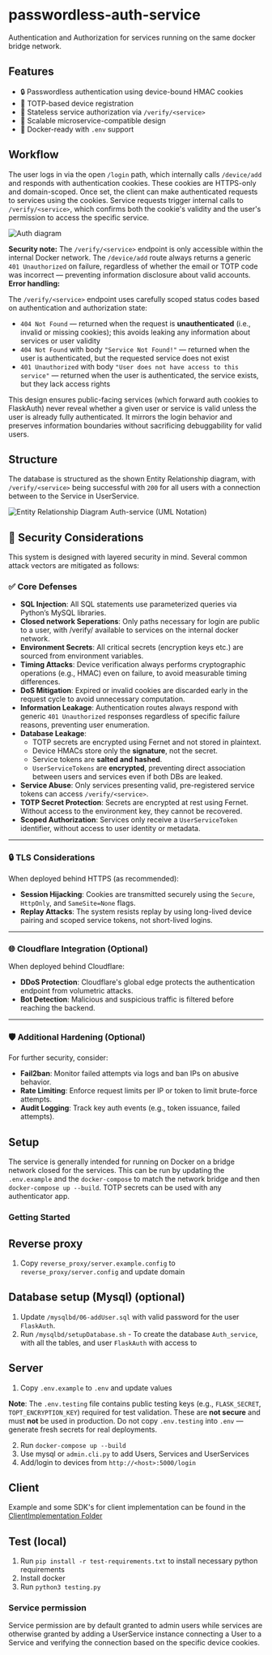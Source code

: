 # passwordless-auth-service
Authentication and Authorization for services running on the same docker bridge network.

## Features
- 🔒 Passwordless authentication using device-bound HMAC cookies
- 🔐 TOTP-based device registration
- 🧠 Stateless service authorization via `/verify/<service>`
- 🔄 Scalable microservice-compatible design
- 🐳 Docker-ready with `.env` support

## Workflow
The user logs in via the open `/login` path, which internally calls `/device/add` and responds with authentication cookies. These cookies are HTTPS-only and domain-scoped. Once set, the client can make authenticated requests to services using the cookies.
Service requests trigger internal calls to `/verify/<service>`, which confirms both the cookie's validity and the user's permission to access the specific service.

![Auth diagram](https://github.com/user-attachments/assets/ff25884f-651e-48cf-8d41-9eb5dbf2c341)

**Security note:** The `/verify/<service>` endpoint is only accessible within the internal Docker network. The `/device/add` route always returns a generic `401 Unauthorized` on failure, regardless of whether the email or TOTP code was incorrect — preventing information disclosure about valid accounts.
**Error handling:**

The `/verify/<service>` endpoint uses carefully scoped status codes based on authentication and authorization state:

- `404 Not Found` — returned when the request is **unauthenticated** (i.e., invalid or missing cookies); this avoids leaking any information about services or user validity
- `404 Not Found` with body `"Service Not Found!"` — returned when the user is authenticated, but the requested service does not exist
- `401 Unauthorized` with body `"User does not have access to this service"` — returned when the user is authenticated, the service exists, but they lack access rights

This design ensures public-facing services (which forward auth cookies to FlaskAuth) never reveal whether a given user or service is valid unless the user is already fully authenticated. It mirrors the login behavior and preserves information boundaries without sacrificing debuggability for valid users.

## Structure
The database is structured as the shown Entity Relationship diagram, with `/verify/<service>` being successful with `200` for all users with a connection between to the Service in UserService.

![Entity Relationship Diagram Auth-service (UML Notation)](https://github.com/user-attachments/assets/b7d94e33-6610-40fe-b214-22b51233d905)


## 🔐 Security Considerations

This system is designed with layered security in mind. Several common attack vectors are mitigated as follows:

### ✅ Core Defenses

- **SQL Injection**: All SQL statements use parameterized queries via Python’s MySQL libraries.
- **Closed network Seperations**: Only paths necessary for login are public to a user, with /verify/<service> available to services on the internal docker network.
- **Environment Secrets**: All critical secrets (encryption keys etc.) are sourced from environment variables.
- **Timing Attacks**: Device verification always performs cryptographic operations (e.g., HMAC) even on failure, to avoid measurable timing differences.
- **DoS Mitigation**: Expired or invalid cookies are discarded early in the request cycle to avoid unnecessary computation.
- **Information Leakage**: Authentication routes always respond with generic `401 Unauthorized` responses regardless of specific failure reasons, preventing user enumeration.
- **Database Leakage**:  
  - TOTP secrets are encrypted using Fernet and not stored in plaintext.  
  - Device HMACs store only the **signature**, not the secret.  
  - Service tokens are **salted and hashed**.  
  - `UserServiceTokens` are **encrypted**, preventing direct association between users and services even if both DBs are leaked.
- **Service Abuse**: Only services presenting valid, pre-registered service tokens can access `/verify/<service>`.
- **TOTP Secret Protection**: Secrets are encrypted at rest using Fernet. Without access to the environment key, they cannot be recovered.
- **Scoped Authorization**: Services only receive a `UserServiceToken` identifier, without access to user identity or metadata.

---

### 🔒 TLS Considerations

When deployed behind HTTPS (as recommended):

- **Session Hijacking**: Cookies are transmitted securely using the `Secure`, `HttpOnly`, and `SameSite=None` flags.
- **Replay Attacks**: The system resists replay by using long-lived device pairing and scoped service tokens, not short-lived logins.

---

### 🌐 Cloudflare Integration (Optional)

When deployed behind Cloudflare:

- **DDoS Protection**: Cloudflare's global edge protects the authentication endpoint from volumetric attacks.
- **Bot Detection**: Malicious and suspicious traffic is filtered before reaching the backend.

---

### 🛡️ Additional Hardening (Optional)

For further security, consider:

- **Fail2ban**: Monitor failed attempts via logs and ban IPs on abusive behavior.
- **Rate Limiting**: Enforce request limits per IP or token to limit brute-force attempts.
- **Audit Logging**: Track key auth events (e.g., token issuance, failed attempts).


## Setup
The service is generally intended for running on Docker on a bridge network closed for the services. This can be run by updating the ```.env.example``` and the ```docker-compose``` to match the network bridge and then ```docker-compose up --build```.
TOTP secrets can be used with any authenticator app. 

### Getting Started

## Reverse proxy
1. Copy `reverse_proxy/server.example.config` to `reverse_proxy/server.config` and update domain

## Database setup (Mysql) (optional)
1. Update `/mysqlbd/06-addUser.sql` with valid password for the user `FlaskAuth`. 
2. Run `/mysqlbd/setupDatabase.sh` - To create the database `Auth_service`, with all the tables, and user `FlaskAuth` with access to

## Server
1. Copy `.env.example` to `.env` and update values

**Note**: The `.env.testing` file contains public testing keys (e.g., `FLASK_SECRET`, `TOPT_ENCRYPTION_KEY`) required for test validation. These are **not secure** and must **not** be used in production. Do not copy `.env.testing` into `.env` — generate fresh secrets for real deployments.
   
2. Run `docker-compose up --build`
3. Use mysql or `admin.cli.py` to add Users, Services and UserServices 
4. Add/login to devices from `http://<host>:5000/login`

## Client
Example and some SDK's for client implementation can be found in the [ClientImplementation Folder](https://github.com/Jako4458/passwordless-auth-service/tree/master/ClientImplementation)

## Test (local)
1. Run `pip install -r test-requirements.txt` to install necessary python requirements  
2. Install docker
3. Run `python3 testing.py`
   
### Service permission
Service permission are by default granted to admin users while services are otherwise granted by adding a UserService instance connecting a User to a Service and verifying the connection based on the specific device cookies.  
